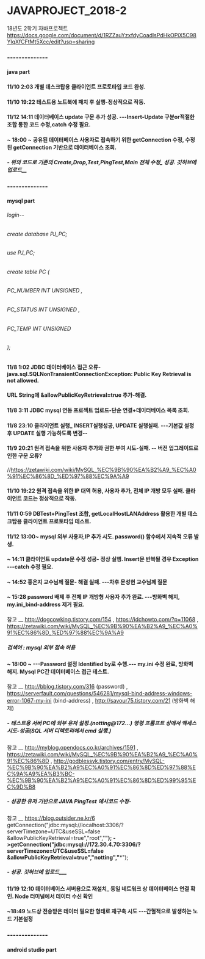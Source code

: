# JAVAPROJECT_2018-2
18년도 2학기 자바프로젝트  
<https://docs.google.com/document/d/1RZZauYzxfdyCoadlsPdHkOPiX5C98YlqXfCFtMt5Xcc/edit?usp=sharing>
### --------------
#### java part
#### 11/10 2:03 개별 데스크탑용 클라이언트 프로토타입 코드 완성.
#### 11/10 19:22 테스트용 노트북에 패치 후 실행-정상적으로 작동.
#### 11/12 14:11 데이터베이스 update 구문 추가 성공. ---Insert-Update 구분or적절한 조합 통한 코드 수정,catch 수정 필요.
####  ~ 18:00 ~ 공유된 데이터베이스 사용자로 접속하기 위한 getConnection 수정, 수정된 getConnection 기반으로 데이터베이스 조회.
##### - 위의 코드로 기존의 Create,Drop,Test,PingTest,Main 전체 수정_ 성공. 깃허브에 업로드__
### --------------


#### mysql part
###### login--
###### create database PJ_PC;
###### use PJ_PC;
###### create table PC (
###### 		PC_NUMBER INT UNSIGNED ,
###### 		PC_STATUS INT UNSIGNED ,
###### 		PC_TEMP INT UNSIGNED
###### );
#### 11/8 1:02 JDBC 데이터베이스 접근 오류-java.sql.SQLNonTransientConnectionException: Public Key Retrieval is not allowed.
#### URL String에 &allowPublicKeyRetrieval=true 추가-해결.
#### 11/8 3:11 JDBC mysql 연동 프로젝트 업로드-단순 연결+데이터베이스 목록 조회.  
#### 11/8 23:10 클라이언트 실행_ INSERT실행성공, UPDATE 실행실패. ---기본값 설정 후 UPDATE 실행 가능하도록 변경--
#### 11/9 20:21 원격 접속을 위한 사용자 추가와 권한 부여 시도-실패. -- 버전 업그레이드로 인한 구문 오류?
//https://zetawiki.com/wiki/MySQL_%EC%9B%90%EA%B2%A9_%EC%A0%91%EC%86%8D_%ED%97%88%EC%9A%A9
#### 11/10 19:22 원격 접속을 위한 IP 대역 허용, 사용자 추가, 전체 IP 개방 모두 실패. 클라이언트 코드는 정상적으로 작동.
#### 11/11 0:59 DBTest+PingTest 조합, getLocalHostLANAddress 활용한 개별 데스크탑용 클라이언트 프로토타입 테스트.
#### 11/12 13:00~ mysql 외부 사용자,IP 추가 시도. password() 함수에서 지속적 오류 발생. 
####  ~ 14:11 클라이언트 update문 수정 성공- 정상 실행. Insert문 반복될 경우 Exception ---catch 수정 필요.
####  ~ 14:52 홍은지 교수님께 질문- 해결 실패. ---차후 문성현 교수님께 질문
####  ~ 15:28 password 배제 후 전체 IP 개방형 사용자 추가 완료. ---방화벽 해지, my.ini_bind-address 제거 필요.
참고 __ http://dogcowking.tistory.com/154 , https://idchowto.com/?p=11068 ,  
https://zetawiki.com/wiki/MySQL_%EC%9B%90%EA%B2%A9_%EC%A0%91%EC%86%8D_%ED%97%88%EC%9A%A9
##### 검색어 : mysql 외부 접속 허용
####  ~ 18:00 ~ ---Password 설정 Identified by로 수행.--- my.ini 수정 완료, 방화벽 해지. Mysql PC간 데이터베이스 접근 테스트.
참고 __ http://bblog.tistory.com/316 (password) , https://serverfault.com/questions/546281/mysql-bind-address-windows-error-1067-my-ini (bind-address) , http://savour75.tistory.com/21 (방화벽 해제)
##### - 테스트용 서버 PC에 외부 유저 설정.(notting@172...) 명령 프롬프트 상에서 액세스 시도-성공(SQL 서버 디렉토리에서 cmd 실행.)
참고 __ http://myblog.opendocs.co.kr/archives/1591 , https://zetawiki.com/wiki/MySQL_%EC%9B%90%EA%B2%A9_%EC%A0%91%EC%86%8D , http://godblessyk.tistory.com/entry/MySQL-%EC%9B%90%EA%B2%A9%EC%A0%91%EC%86%8D%ED%97%88%EC%9A%A9%EA%B3%BC-%EC%9B%90%EA%B2%A9%EC%A0%91%EC%86%8D%ED%99%95%EC%9D%B8 
##### - 성공한 유저 기반으로 JAVA PingTest 예시코드 수정- 
참고 __ https://blog.outsider.ne.kr/6
getConnection("jdbc:mysql://localhost:3306/?serverTimezone=UTC&useSSL=false &allowPublicKeyRetrieval=true","root","********");
->getConnection("jdbc:mysql://172.30.4.70:3306/?serverTimezone=UTC&useSSL=false &allowPublicKeyRetrieval=true","notting","*********");
##### - 성공. 깃허브에 업로드___
#### 11/19 12:10 데이터베이스 서버용으로 재설치_ 동일 네트워크 상 데이터베이스 연결 확인. Node 터미널에서 데이터 수신 확인
#### ~18:49 노드상 전송받은 데이터 필요한 형태로 재구축 시도 ---간헐적으로 발생하는 노드 기본설정 

###
### --------------
#### android studio part
